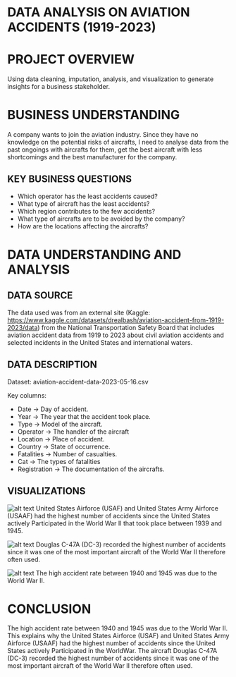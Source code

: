 # **DATA ANALYSIS ON AVIATION ACCIDENTS (1919-2023)**

# PROJECT OVERVIEW

Using data cleaning, imputation, analysis, and visualization to generate insights for a business stakeholder.

# BUSINESS UNDERSTANDING

A company wants to join the aviation industry. Since they have no knowledge on the potential risks of aircrafts, I need to analyse data from the past ongoings with aircrafts for them, get the best aircraft with less shortcomings and the best manufacturer for the company.

  ## KEY BUSINESS QUESTIONS

   * Which operator has the least accidents caused?
   * What type of aircraft has the least accidents?
   * Which region contributes to the few accidents?
   * What type of aircrafts are to be avoided by the company?
   * How are the locations affecting the aircrafts?

# DATA UNDERSTANDING AND ANALYSIS

  ## DATA SOURCE

  The data used was from an external site (Kaggle: https://www.kaggle.com/datasets/drealbash/aviation-accident-from-1919-2023/data) from the National Transportation Safety Board that includes aviation accident data from 1919 to 2023 about civil aviation accidents and selected incidents in the United States and international waters.

  ## DATA DESCRIPTION
  Dataset: aviation-accident-data-2023-05-16.csv

Key columns:
 * Date → Day of accident.
 * Year → The year that the accident took place.
 * Type → Model of the aircraft.
 * Operator → The handler of the aircraft
 * Location → Place of accident.
 * Country → State of occurrence.
 * Fatalities → Number of casualties.
 * Cat → The types of fatalities
 * Registration → The documentation of the aircrafts.

  ## VISUALIZATIONS

  ![alt text](image-2.png)
   United States Airforce (USAF) and United States Army Airforce (USAAF) had the highest number of accidents since the United States actively Participated in the World War II that took place between 1939 and 1945. 

  ![alt text](image-3.png)
   Douglas C-47A (DC-3) recorded the highest number of accidents since it was one of the most important aircraft of the World War II therefore often used.

  ![alt text](image-4.png)
  The high accident rate between 1940 and 1945 was due to the World War II.

# CONCLUSION

The high accident rate between 1940 and 1945 was due to the World War II. This explains why the United States Airforce (USAF) and United States Army Airforce (USAAF) had the highest number of accidents since the United States actively Participated in the WorldWar. The aircraft Douglas C-47A (DC-3) recorded the highest number of accidents since it was one of the most important aircraft of the World War II therefore often used. 
